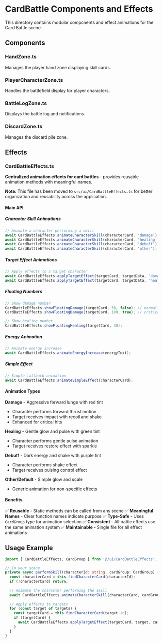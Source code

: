 # CardBattle Components and Effects

This directory contains modular components and effect animations for the Card Battle scene.

## Components

### HandZone.ts
Manages the player hand zone displaying skill cards.

### PlayerCharacterZone.ts
Handles the battlefield display for player characters.

### BattleLogZone.ts
Displays the battle log and notifications.

### DiscardZone.ts
Manages the discard pile zone.

## Effects

### CardBattleEffects.ts
**Centralized animation effects for card battles** - provides reusable animation methods with meaningful names.

**Note:** This file has been moved to `src/ui/CardBattleEffects.ts` for better organization and reusability across the application.

#### Main API

##### Character Skill Animations
```typescript
// Animate a character performing a skill
await CardBattleEffects.animateCharacterSkill(characterCard, 'damage');
await CardBattleEffects.animateCharacterSkill(characterCard, 'healing');
await CardBattleEffects.animateCharacterSkill(characterCard, 'debuff');
await CardBattleEffects.animateCharacterSkill(characterCard, 'other');
```

##### Target Effect Animations
```typescript
// Apply effects to a target character
await CardBattleEffects.applyTargetEffect(targetCard, targetData, 'damage');
await CardBattleEffects.applyTargetEffect(targetCard, targetData, 'healing');
```

##### Floating Numbers
```typescript
// Show damage number
CardBattleEffects.showFloatingDamage(targetCard, 50, false); // normal hit
CardBattleEffects.showFloatingDamage(targetCard, 100, true); // critical hit

// Show healing number
CardBattleEffects.showFloatingHealing(targetCard, 30);
```

##### Energy Animation
```typescript
// Animate energy increase
await CardBattleEffects.animateEnergyIncrease(energyText);
```

##### Simple Effect
```typescript
// Simple fallback animation
await CardBattleEffects.animateSimpleEffect(characterCard);
```

#### Animation Types

**Damage** - Aggressive forward lunge with red tint
- Character performs forward thrust motion
- Target receives impact with recoil and shake
- Enhanced for critical hits

**Healing** - Gentle glow and pulse with green tint
- Character performs gentle pulse animation
- Target receives restore effect with sparkle

**Debuff** - Dark energy and shake with purple tint
- Character performs shake effect
- Target receives pulsing control effect

**Other/Default** - Simple glow and scale
- Generic animation for non-specific effects

#### Benefits

✅ **Reusable** - Static methods can be called from any scene
✅ **Meaningful Names** - Clear function names indicate purpose
✅ **Type-Safe** - Uses `CardGroup` type for animation selection
✅ **Consistent** - All battle effects use the same animation system
✅ **Maintainable** - Single file for all effect animations

## Usage Example

```typescript
import { CardBattleEffects, CardGroup } from '@/ui/CardBattleEffects';

// In your scene
private async performSkill(characterId: string, cardGroup: CardGroup) {
  const characterCard = this.findCharacterCard(characterId);
  if (!characterCard) return;
  
  // Animate the character performing the skill
  await CardBattleEffects.animateCharacterSkill(characterCard, cardGroup);
  
  // Apply effects to targets
  for (const target of targets) {
    const targetCard = this.findCharacterCard(target.id);
    if (targetCard) {
      await CardBattleEffects.applyTargetEffect(targetCard, target, cardGroup);
    }
  }
}
```
